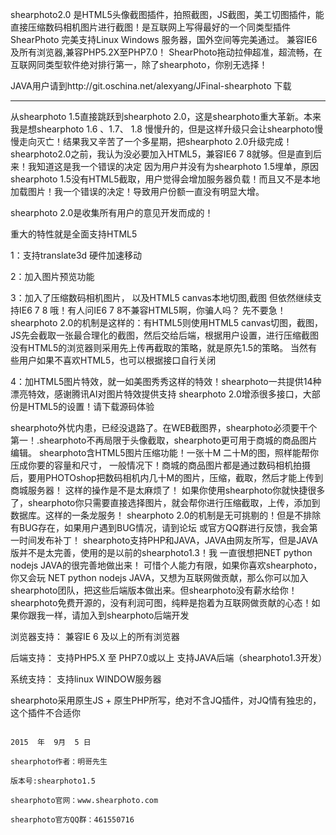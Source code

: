 shearphoto2.0  是HTML5头像截图插件，拍照截图，JS截图，美工切图插件，能直接压缩数码相机图片进行截图！是互联网上写得最好的一个同类型插件 ShearPhoto 完美支持Linux Windows 服务器，国外空间等完美通过。 兼容IE6及所有浏览器,兼容PHP5.2X至PHP7.0！ ShearPhoto拖动拉伸超准，超流畅，在互联网同类型软件绝对排行第一，除了shearphoto，你别无选择！

JAVA用户请到http://git.oschina.net/alexyang/JFinal-shearphoto 下载

------------------------------------------------------------------------

 从shearphoto 1.5直接跳跃到shearphoto 2.0，这是shearphoto重大革新。本来我是想shearphoto 1.6 、1.7、 1.8 慢慢升的，但是这样升级只会让shearphoto慢慢走向灭亡！结果我又辛苦了一个多星期，把shearphoto 2.0升级完成！
shearphoto2.0之前，我认为没必要加入HTML5，兼容IE6 7 8就够。但是直到后来！我知道这是我一个错误的决定
因为用户并没有为shearphoto 1.5埋单，原因shearphoto 1.5没有HTML5截取，用户觉得会增加服务器负载！而且又不是本地加载图片！我一个错误的决定！导致用户份额一直没有明显大增。

   shearphoto 2.0是收集所有用户的意见开发而成的！

   重大的特性就是全面支持HTML5
 
1：支持translate3d 硬件加速移动

2：加入图片预览功能
 
3：加入了压缩数码相机图片， 以及HTML5 canvas本地切图,截图
   但依然继续支持IE6 7  8 哦！有人问IE6 7 8不兼容HTML5啊，你骗人吗？
   先不要急！shearphoto 2.0的机制是这样的：有HTML5则使用HTML5 canvas切图，截图，JS先会截取一张最合理化的截图，然后交给后端，根据用户设置，进行压缩截图
   没有HTML5的浏览器则采用先上传再截取的策略，就是原先1.5的策略。
   当然有些用户如果不喜欢HTML5，也可以根据接口自行关闭

4：加HTML5图片特效，就一如美图秀秀这样的特效！shearphoto一共提供14种漂亮特效，感谢腾讯AI对图片特效提供支持
   shearphoto 2.0增添很多接口，大部份是HTML5的设置！请下载源码体验


  shearphoto外忧内患，已经没退路了。在WEB截图界，shearphoto必须要干个第一！.shearphoto不再局限于头像截取，shearphoto更可用于商城的商品图片编辑。
  shearphoto含HTML5图片压缩功能！一张十M 二十M的图，照样能帮你压成你要的容量和尺寸，
一般情况下！商城的商品图片都是通过数码相机拍摄后，要用PHOTOshop把数码相机内几十M的图片，压缩，截取，然后才能上传到商城服务器！
这样的操作是不是太麻烦了！ 如果你使用shearphoto你就快捷很多了，shearphoto你只需要直接选择图片，就会帮你进行压缩截取，上传，添加到数据库。这样的一条龙服务！
shearphoto 2.0的机制是无可挑剔的！但是不排除有BUG存在，如果用户遇到BUG情况，请到论坛 或官方QQ群进行反馈，我会第一时间发布补丁！
 shearphoto支持PHP和JAVA，JAVA由网友所写，但是JAVA版并不是太完善，使用的是以前的shearphoto1.3！我 一直很想把NET  python nodejs  JAVA的很完善地做出来！
可惜个人能力有限，如果你喜欢shearphoto，你又会玩 NET  python nodejs  JAVA，又想为互联网做贡献，那么你可以加入shearphoto团队，把这些后端版本做出来。但shearphoto没有薪水给你！
shearphoto免费开源的，没有利润可图，纯粹是抱着为互联网做贡献的心态！如果你跟我一样，请加入到shearphoto后端开发



浏览器支持：
兼容IE 6 及以上的所有浏览器

后端支持：
支持PHP5.X 至 PHP7.0或以上
支持JAVA后端（shearphoto1.3开发）

系统支持：
支持linux WINDOW服务器

shearphoto采用原生JS + 原生PHP所写，绝对不含JQ插件，对JQ情有独忠的，这个插件不合适你                                                     

                                                                                                         2015  年  9月  5 日  
                                                                                                         shearphoto作者：明哥先生
                                                                                                         版本号:shearphoto1.5
                                                                                                                                                            shearphoto官网：www.shearphoto.com
                                                                                                                                              shearphoto官方QQ群：461550716         
